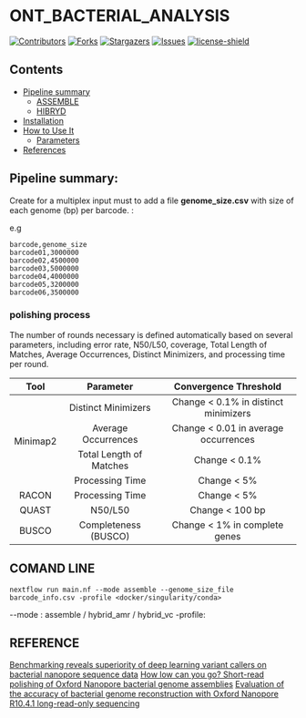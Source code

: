 # ONT_BACTERIAL_ANALYSIS

[![Contributors][contributors-shield]][contributors-url]
[![Forks][forks-shield]][forks-url]
[![Stargazers][stars-shield]][stars-url]
[![Issues][issues-shield]][issues-url]
[![license-shield]][license-url]




## Contents
- [Pipeline summary](#pipeline-summary)
    - [ASSEMBLE](#reference-genome)
    - [HIBRYD](#Hybrid)
- [Installation](#installation)
- [How to Use It](#how-to-use-it)
    - [Parameters](#parameters)
- [References](#reference)



## Pipeline summary:


Create for a multiplex input must to add a file **genome_size.csv**  with size of each genome (bp) per barcode. :

e.g
```
barcode,genome_size
barcode01,3000000
barcode02,4500000
barcode03,5000000
barcode04,4000000
barcode05,3200000
barcode06,3500000
```


### polishing process

The number of rounds necessary is defined automatically based on several parameters, including error rate, N50/L50, coverage, Total Length of Matches, Average Occurrences, Distinct Minimizers, and processing time per round.

<table>
    <thead>
        <tr>
            <th>Tool</th>
            <th>Parameter</th>
            <th>Convergence Threshold</th>
        </tr>
    </thead>
    <tbody>
        <tr>
            <td rowspan="4" align="center">Minimap2</td>
            <td align="center">Distinct Minimizers</td>
            <td align="center">Change < 0.1% in distinct minimizers</td>
        </tr>
        <tr>
            <td align="center">Average Occurrences</td>
            <td align="center">Change < 0.01 in average occurrences</td>
        </tr>
        <tr>
            <td align="center">Total Length of Matches</td>
            <td align="center">Change < 0.1%</td>
        </tr>
        <tr>
            <td align="center">Processing Time</td>
            <td align="center">	Change < 5%</td>
        </tr>
        <tr>
            <td rowspan=1 align= "center"> RACON </td>
            <td align= "center"> Processing Time </td>
            <td align= "center"> Change < 5% </td>
        </tr>
        <tr>
            <td rowspan=1 align= "center"> QUAST </td>
            <td align= "center"> N50/L50 </td>
            <td align= "center"> Change < 100 bp </td>
        </tr>
        <tr>
            <td rowspan=1 align= "center"> BUSCO </td>
            <td align= "center"> Completeness (BUSCO) </td>
            <td align ="center">Change < 1% in complete genes </td>
        </tr>
    <t/body>
</table>



## COMAND LINE
```
nextflow run main.nf --mode assemble --genome_size_file barcode_info.csv -profile <docker/singularity/conda>
```

--mode : assemble / hybrid_amr / hybrid_vc 
-profile:


## REFERENCE

[Benchmarking reveals superiority of deep learning variant callers on bacterial nanopore sequence data](https://elifesciences.org/articles/98300)
[How low can you go? Short-read polishing of Oxford Nanopore bacterial genome assemblies](https://www.microbiologyresearch.org/content/journal/mgen/10.1099/mgen.0.001254)
[Evaluation of the accuracy of bacterial genome reconstruction with Oxford Nanopore R10.4.1 long-read-only sequencing](https://www.microbiologyresearch.org/content/journal/mgen/10.1099/mgen.0.001246)









[contributors-shield]: https://img.shields.io/github/contributors/jimmlucas/DIvergenceTimes.svg?style=for-the-badge
[contributors-url]: https://github.com/jimmlucas/DIvergenceTimes/graphs/contributors

[forks-shield]: https://img.shields.io/github/forks/jimmlucas/DIvergenceTimes.svg?style=for-the-badge
[forks-url]: https://github.com/jimmlucas/DIvergenceTimes/network/members

[stars-shield]: https://img.shields.io/github/stars/jimmlucas/DIvergenceTimes.svg?style=for-the-badge
[stars-url]: https://github.com/gjimmlucas/DIvergenceTimes/stargazers

[issues-shield]: https://img.shields.io/github/issues/jimmlucas/DIvergenceTimes.svg?style=for-the-badge
[issues-url]: https://github.com/jimmlucas/DIvergenceTimes/issues

[license-shield]: https://img.shields.io/github/license/jimmlucas/DIvergenceTimes.svg?style=for-the-badge
[license-url]: https://github.com/jimmlucas/DIvergenceTimes/blob/master/LICENSE.txt